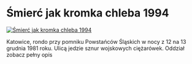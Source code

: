 Śmierć jak kromka chleba 1994 
=============
[![Śmierć jak kromka chleba 1994 ](http://vidos.pl/images/player.gif)](http://vidos.pl/mierc-jak-kromka-chleba-1994)

 Katowice, rondo przy pomniku Powstańców Śląskich w nocy z 12 na 13 grudnia 1981 roku. Ulicą jedzie sznur wojskowych ciężarówek. Oddział zobacz pełny opis
